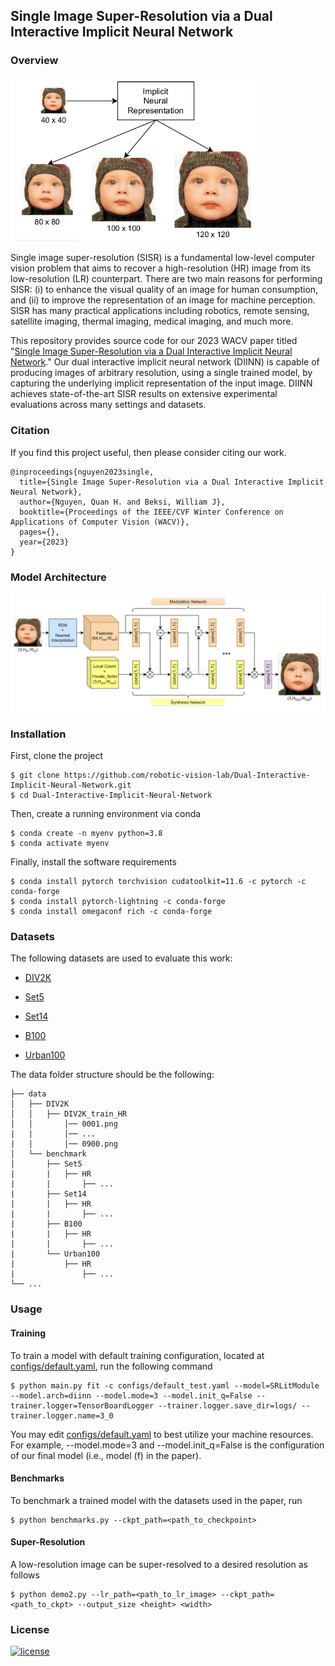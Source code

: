 ## Single Image Super-Resolution via a Dual Interactive Implicit Neural Network

### Overview
<img src="images/overview.png" alt="overview" width="400"/>

Single image super-resolution (SISR) is a fundamental low-level computer vision
problem that aims to recover a high-resolution (HR) image from its
low-resolution (LR) counterpart. There are two main reasons for performing SISR:
(i) to enhance the visual quality of an image for human consumption, and (ii) to
improve the representation of an image for machine perception. SISR has many
practical applications including robotics, remote sensing, satellite imaging,
thermal imaging, medical imaging, and much more.

This repository provides source code for our 2023 WACV paper titled "[Single
Image Super-Resolution via a Dual Interactive Implicit Neural Network]()." Our
dual interactive implicit neural network (DIINN) is capable of producing images
of arbitrary resolution, using a single trained model, by capturing the
underlying implicit representation of the input image. DIINN achieves
state-of-the-art SISR results on extensive experimental evaluations across many
settings and datasets. 

### Citation
If you find this project useful, then please consider citing our work.

```bibitex
@inproceedings{nguyen2023single,
  title={Single Image Super-Resolution via a Dual Interactive Implicit Neural Network},
  author={Nguyen, Quan H. and Beksi, William J},
  booktitle={Proceedings of the IEEE/CVF Winter Conference on Applications of Computer Vision (WACV)},
  pages={},
  year={2023}
}
```

### Model Architecture
<img src="images/model_architecture.png" alt="model_architecture" width="800"/>

### Installation 
First, clone the project

    $ git clone https://github.com/robotic-vision-lab/Dual-Interactive-Implicit-Neural-Network.git
    $ cd Dual-Interactive-Implicit-Neural-Network

Then, create a running environment via conda

    $ conda create -n myenv python=3.8
    $ conda activate myenv

Finally, install the software requirements

    $ conda install pytorch torchvision cudatoolkit=11.6 -c pytorch -c conda-forge
    $ conda install pytorch-lightning -c conda-forge
    $ conda install omegaconf rich -c conda-forge

### Datasets 
The following datasets are used to evaluate this work:

* [DIV2K](https://data.vision.ee.ethz.ch/cvl/DIV2K/)

* [Set5](http://people.rennes.inria.fr/Aline.Roumy/results/SR_BMVC12.html)

* [Set14](https://sites.google.com/site/romanzeyde/research-interests)

* [B100](https://www2.eecs.berkeley.edu/Research/Projects/CS/vision/bsds/)

* [Urban100](https://github.com/jbhuang0604/SelfExSR)

The data folder structure should be the following:

```
├── data
│   ├── DIV2K
│   │   ├── DIV2K_train_HR
│   │       │── 0001.png
|   |       │── ...
|   |       │── 0900.png
│   └── benchmark
│       ├── Set5
|       |   ├── HR
|       |       ├── ...
|       ├── Set14
|       |   ├── HR
|       |       ├── ...
|       ├── B100
|       |   ├── HR
|       |       ├── ...
|       └── Urban100
|           ├── HR
|               ├── ...
└── ...
```
### Usage

#### Training
To train a model with default training configuration, located at
[configs/default.yaml](configs/default.yaml), run the following command 

    $ python main.py fit -c configs/default_test.yaml --model=SRLitModule --model.arch=diinn --model.mode=3 --model.init_q=False --trainer.logger=TensorBoardLogger --trainer.logger.save_dir=logs/ --trainer.logger.name=3_0

You may edit [configs/default.yaml](configs/default.yaml) to best utilize your
machine resources. For example, --model.mode=3 and --model.init_q=False is the
configuration of our final model (i.e., model (f) in the paper).

#### Benchmarks

To benchmark a trained model with the datasets used in the paper, run

    $ python benchmarks.py --ckpt_path=<path_to_checkpoint>

#### Super-Resolution

A low-resolution image can be super-resolved to a desired resolution as follows

    $ python demo2.py --lr_path=<path_to_lr_image> --ckpt_path=<path_to_ckpt> --output_size <height> <width>

### License

[![license](https://img.shields.io/badge/license-Apache%202-blue)](https://github.com/robotic-vision-lab/Dual-Interactive-Implicit-Neural-Network/blob/main/LICENSE)
